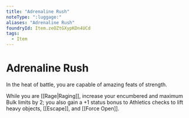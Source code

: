 ```yaml
---
title: "Adrenaline Rush"
noteType: ":luggage:"
aliases: "Adrenaline Rush"
foundryId: Item.zeOZtGXypKDn4UCd
tags:
  - Item
---
```


# Adrenaline Rush

In the heat of battle, you are capable of amazing feats of strength.

While you are [[Rage|Raging]], increase your encumbered and maximum Bulk limits by 2; you also gain a +1 status bonus to Athletics checks to lift heavy objects, [[Escape]], and [[Force Open]].
